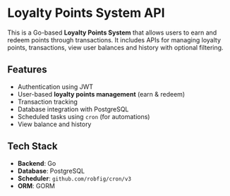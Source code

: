 # Loyalty Points System API 

This is a Go-based **Loyalty Points System** that allows users to earn and redeem points through transactions. It includes APIs for managing loyalty points, transactions, 
view user balances and history with optional filtering.

## Features
- Authentication using JWT
- User-based **loyalty points management** (earn & redeem)
- Transaction tracking
- Database integration with PostgreSQL
- Scheduled tasks using `cron` (for automations)
-  View balance and history

## Tech Stack
- **Backend**: Go
- **Database**: PostgreSQL
- **Scheduler**: `github.com/robfig/cron/v3`
- **ORM**: GORM

